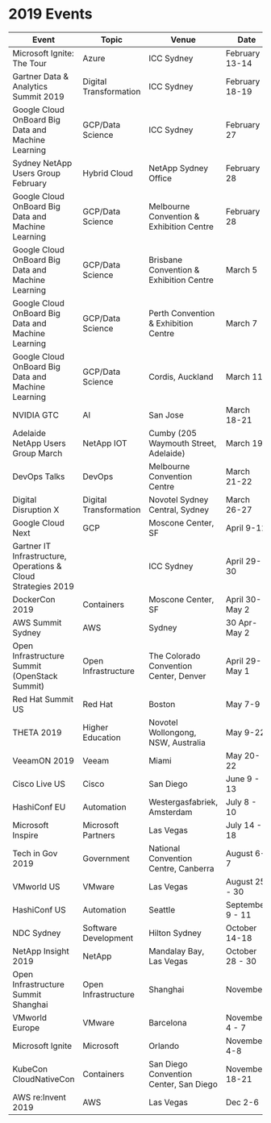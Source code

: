 # 2019 Events

Event | Topic | Venue | Date | Link
-|-|-|-|-
Microsoft Ignite: The Tour | Azure | ICC Sydney | February 13-14 | [Link](https://www.microsoft.com/en-au/ignite-the-tour/sydney)
Gartner Data & Analytics Summit 2019 | Digital Transformation | ICC Sydney | February 18-19 | [Link](http://www.gartner.com/en/conferences/apac/data-analytics-australia)
Google Cloud OnBoard Big Data and Machine Learning | GCP/Data Science | ICC Sydney | February 27 | [Link](https://cloudplatformonline.com/2019-OnBoard-ANZ.html)
Sydney NetApp Users Group February | Hybrid Cloud | NetApp Sydney Office | February 28 | [Link](http://meetu.ps/e/GjJsS/1nCsp/a)
Google Cloud OnBoard Big Data and Machine Learning | GCP/Data Science | Melbourne Convention & Exhibition Centre | February 28 | [Link](https://cloudplatformonline.com/2019-OnBoard-ANZ.html)
Google Cloud OnBoard Big Data and Machine Learning | GCP/Data Science | Brisbane Convention & Exhibition Centre | March 5 | [Link](https://cloudplatformonline.com/2019-OnBoard-ANZ.html)
Google Cloud OnBoard Big Data and Machine Learning | GCP/Data Science | Perth Convention & Exhibition Centre | March 7 | [Link](https://cloudplatformonline.com/2019-OnBoard-ANZ.html)
Google Cloud OnBoard Big Data and Machine Learning | GCP/Data Science | Cordis, Auckland | March 11 | [Link](https://cloudplatformonline.com/2019-OnBoard-ANZ.html)
NVIDIA GTC | AI | San Jose | March 18-21 | [Link](https://www.nvidia.com/en-us/gtc/)
Adelaide NetApp Users Group March | NetApp IOT | Cumby (205 Waymouth Street, Adelaide) | March 19 | [Link](https://www.meetup.com/adl-nug/events/259117131/)
DevOps Talks | DevOps | Melbourne Convention Centre | March 21-22  | [Link](https://www.devopstalks.com/au/devops.html)
Digital Disruption X | Digital Transformation | Novotel Sydney Central, Sydney | March 26-27 | [Link](https://digitaldisruption.iqpc.com.au/)
Google Cloud Next | GCP | Moscone Center, SF | April 9-11 | [Link](https://cloud.withgoogle.com/next/sf)
Gartner IT Infrastructure, Operations & Cloud Strategies 2019 |  | ICC Sydney | April 29-30 | [Link](http://www.gartner.com/en/conferences/apac/infrastructure-operations-cloud-australia)
DockerCon 2019 | Containers | Moscone Center, SF | April 30-May 2 | [Link](https://www.docker.com/dockercon/)
AWS Summit Sydney | AWS | Sydney | 30 Apr-May 2 | [Link](https://aws.amazon.com/events/summits/sydney/)
Open Infrastructure Summit (OpenStack Summit) | Open Infrastructure | The Colorado Convention Center, Denver | April 29-May 1 | [Link](https://www.openstack.org/summit/denver-2019/)
Red Hat Summit US | Red Hat | Boston | May 7-9 | [Link](https://www.redhat.com/en/summit/2019)
THETA 2019 | Higher Education | Novotel Wollongong, NSW, Australia | May 9-22 | [Link](https://theta.edu.au/)
VeeamON 2019 | Veeam | Miami | May 20-22 | [Link](https://www.veeam.com/veeamon)
Cisco Live US | Cisco | San Diego | June 9 - 13 | Link
HashiConf EU | Automation | Westergasfabriek, Amsterdam | July 8 - 10 | [Link](https://hashiconfeu.hashicorp.com/)
Microsoft Inspire | Microsoft Partners | Las Vegas | July 14 - 18 | Link
Tech in Gov 2019 | Government | National Convention Centre, Canberra | August 6-7 | [Link](https://www.terrapinn.com/conference/technology-in-government/index.stm) 
VMworld US | VMware | Las Vegas | August 25 - 30 | [Link](https://www.vmworld.com/en/us/index.html)
HashiConf US | Automation | Seattle | September 9 - 11 | [Link](https://hashiconf.hashicorp.com/)
NDC Sydney | Software Development | Hilton Sydney | October 14-18 | [Link](https://ndcsydney.com/)
NetApp Insight 2019 | NetApp | Mandalay Bay, Las Vegas | October 28 - 30 | [Link](https://insight.netapp.com/)
Open Infrastructure Summit Shanghai | Open Infrastructure | Shanghai | November | [Link](https://www.openstack.org/summit/shanghai-2019)
VMworld Europe | VMware | Barcelona | November 4 - 7 | Link
Microsoft Ignite | Microsoft | Orlando | November 4-8 | Link
KubeCon CloudNativeCon | Containers | San Diego Convention Center, San Diego | November 18-21 | [Link](https://events.linuxfoundation.org/events/kubecon-cloudnativecon-north-america-2019/)
AWS re:Invent 2019 | AWS | Las Vegas | Dec 2-6 | Link
